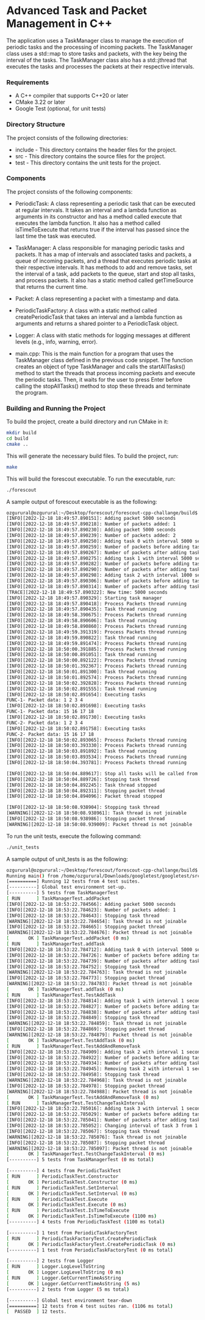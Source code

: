 # Advanced Task and Packet Management in C++

The application uses a TaskManager class to manage the execution of periodic tasks and the processing of incoming packets. The TaskManager class uses a std::map to store tasks and packets, with the key being the interval of the tasks. The TaskManager class also has a std::jthread that executes the tasks and processes the packets at their respective intervals.

### Requirements
- A C++ compiler that supports C++20 or later
- CMake 3.22 or later
- Google Test (optional, for unit tests)

### Directory Structure
The project consists of the following directories:

- include - This directory contains the header files for the project.
- src - This directory contains the source files for the project.
- test - This directory contains the unit tests for the project.

### Components
The project consists of the following components:

- PeriodicTask: A class representing a periodic task that can be executed at regular intervals. It takes an interval and a lambda function as arguments in its constructor and has a method called execute that executes the lambda function. It also has a method called isTimeToExecute that returns true if the interval has passed since the last time the task was executed.

- TaskManager: A class responsible for managing periodic tasks and packets. It has a map of intervals and associated tasks and packets, a queue of incoming packets, and a thread that executes periodic tasks at their respective intervals. It has methods to add and remove tasks, set the interval of a task, add packets to the queue, start and stop all tasks, and process packets. It also has a static method called getTimeSource that returns the current time.

- Packet: A class representing a packet with a timestamp and data.

- PeriodicTaskFactory: A class with a static method called createPeriodicTask that takes an interval and a lambda function as arguments and returns a shared pointer to a PeriodicTask object.

- Logger: A class with static methods for logging messages at different levels (e.g., info, warning, error).

- main.cpp: This is the main function for a program that uses the TaskManager class defined in the previous code snippet. The function creates an object of type TaskManager and calls the startAllTasks() method to start the threads that process incoming packets and execute the periodic tasks. Then, it waits for the user to press Enter before calling the stopAllTasks() method to stop these threads and terminate the program.



### Building and Running the Project
To build the project, create a build directory and run CMake in it:

```sh
mkdir build
cd build
cmake ..
```
This will generate the necessary build files. To build the project, run:

```sh
make
```

This will build the forescout executable. To run the executable, run:

```sh
./forescout
```
A sample output of forescout executable is as the following:
```sh
ozgurural@ozgurural:~/Desktop/forescout/forescout-cpp-challange/build$ ./forescout 
[INFO][2022-12-18 18:49:57.890151]: Adding packet 5000 seconds
[INFO][2022-12-18 18:49:57.890218]: Number of packets added: 1
[INFO][2022-12-18 18:49:57.890230]: Adding packet 5000 seconds
[INFO][2022-12-18 18:49:57.890239]: Number of packets added: 2
[INFO][2022-12-18 18:49:57.890250]: Adding task 0 with interval 5000 seconds
[INFO][2022-12-18 18:49:57.890259]: Number of packets before adding task: 2
[INFO][2022-12-18 18:49:57.890267]: Number of packets after adding task: 2
[INFO][2022-12-18 18:49:57.890275]: Adding task 1 with interval 5000 seconds
[INFO][2022-12-18 18:49:57.890282]: Number of packets before adding task: 2
[INFO][2022-12-18 18:49:57.890290]: Number of packets after adding task: 2
[INFO][2022-12-18 18:49:57.890298]: Adding task 2 with interval 1000 seconds
[INFO][2022-12-18 18:49:57.890306]: Number of packets before adding task: 0
[INFO][2022-12-18 18:49:57.890314]: Number of packets after adding task: 0
[TRACE][2022-12-18 18:49:57.890322]: New time: 5000 seconds
[INFO][2022-12-18 18:49:57.890329]: Starting task manager
[INFO][2022-12-18 18:49:57.890418]: Process Packets thread running
[INFO][2022-12-18 18:49:57.890435]: Task thread running
[INFO][2022-12-18 18:49:58.390675]: Process Packets thread running
[INFO][2022-12-18 18:49:58.890606]: Task thread running
[INFO][2022-12-18 18:49:58.890860]: Process Packets thread running
[INFO][2022-12-18 18:49:59.391319]: Process Packets thread running
[INFO][2022-12-18 18:49:59.890822]: Task thread running
[INFO][2022-12-18 18:49:59.891474]: Process Packets thread running
[INFO][2022-12-18 18:50:00.391885]: Process Packets thread running
[INFO][2022-12-18 18:50:00.891051]: Task thread running
[INFO][2022-12-18 18:50:00.892122]: Process Packets thread running
[INFO][2022-12-18 18:50:01.392367]: Process Packets thread running
[INFO][2022-12-18 18:50:01.891300]: Task thread running
[INFO][2022-12-18 18:50:01.892574]: Process Packets thread running
[INFO][2022-12-18 18:50:02.392828]: Process Packets thread running
[INFO][2022-12-18 18:50:02.891555]: Task thread running
[INFO][2022-12-18 18:50:02.891654]: Executing tasks
FUNC-1- Packet data: 1 2 3 4 
[INFO][2022-12-18 18:50:02.891698]: Executing tasks
FUNC-1- Packet data: 15 16 17 18 
[INFO][2022-12-18 18:50:02.891730]: Executing tasks
FUNC-2- Packet data: 1 2 3 4 
[INFO][2022-12-18 18:50:02.891758]: Executing tasks
FUNC-2- Packet data: 15 16 17 18 
[INFO][2022-12-18 18:50:02.893065]: Process Packets thread running
[INFO][2022-12-18 18:50:03.393330]: Process Packets thread running
[INFO][2022-12-18 18:50:03.891892]: Task thread running
[INFO][2022-12-18 18:50:03.893534]: Process Packets thread running
[INFO][2022-12-18 18:50:04.393781]: Process Packets thread running

[INFO][2022-12-18 18:50:04.889617]: Stop all tasks will be called from main
[INFO][2022-12-18 18:50:04.889726]: Stopping task thread
[INFO][2022-12-18 18:50:04.892245]: Task thread stopped
[INFO][2022-12-18 18:50:04.892311]: Stopping packet thread
[INFO][2022-12-18 18:50:04.894096]: Packet thread stopped

[INFO][2022-12-18 18:50:08.938904]: Stopping task thread
[WARNING][2022-12-18 18:50:08.938961]: Task thread is not joinable
[INFO][2022-12-18 18:50:08.938986]: Stopping packet thread
[WARNING][2022-12-18 18:50:08.939009]: Packet thread is not joinable
```

To run the unit tests, execute the following command: 
```sh
./unit_tests
```
A sample output of unit_tests is as the following:
```sh
ozgurural@ozgurural:~/Desktop/forescout/forescout-cpp-challange/build$ ./unit_tests 
Running main() from /home/ozgurural/Downloads/googletest/googletest/src/gtest_main.cc
[==========] Running 12 tests from 4 test suites.
[----------] Global test environment set-up.
[----------] 5 tests from TaskManagerTest
[ RUN      ] TaskManagerTest.addPacket
[INFO][2022-12-18 18:53:22.784566]: Adding packet 5000 seconds
[INFO][2022-12-18 18:53:22.784623]: Number of packets added: 1
[INFO][2022-12-18 18:53:22.784643]: Stopping task thread
[WARNING][2022-12-18 18:53:22.784654]: Task thread is not joinable
[INFO][2022-12-18 18:53:22.784665]: Stopping packet thread
[WARNING][2022-12-18 18:53:22.784676]: Packet thread is not joinable
[       OK ] TaskManagerTest.addPacket (0 ms)
[ RUN      ] TaskManagerTest.addTask
[INFO][2022-12-18 18:53:22.784712]: Adding task 0 with interval 5000 seconds
[INFO][2022-12-18 18:53:22.784726]: Number of packets before adding task: 0
[INFO][2022-12-18 18:53:22.784739]: Number of packets after adding task: 0
[INFO][2022-12-18 18:53:22.784752]: Stopping task thread
[WARNING][2022-12-18 18:53:22.784763]: Task thread is not joinable
[INFO][2022-12-18 18:53:22.784773]: Stopping packet thread
[WARNING][2022-12-18 18:53:22.784783]: Packet thread is not joinable
[       OK ] TaskManagerTest.addTask (0 ms)
[ RUN      ] TaskManagerTest.TestAddTask
[INFO][2022-12-18 18:53:22.784814]: Adding task 1 with interval 1 seconds
[INFO][2022-12-18 18:53:22.784827]: Number of packets before adding task: 0
[INFO][2022-12-18 18:53:22.784838]: Number of packets after adding task: 0
[INFO][2022-12-18 18:53:22.784849]: Stopping task thread
[WARNING][2022-12-18 18:53:22.784859]: Task thread is not joinable
[INFO][2022-12-18 18:53:22.784869]: Stopping packet thread
[WARNING][2022-12-18 18:53:22.784879]: Packet thread is not joinable
[       OK ] TaskManagerTest.TestAddTask (0 ms)
[ RUN      ] TaskManagerTest.TestAddAndRemoveTask
[INFO][2022-12-18 18:53:22.784909]: Adding task 2 with interval 1 seconds
[INFO][2022-12-18 18:53:22.784922]: Number of packets before adding task: 0
[INFO][2022-12-18 18:53:22.784934]: Number of packets after adding task: 0
[INFO][2022-12-18 18:53:22.784945]: Removing task 2 with interval 1 seconds
[INFO][2022-12-18 18:53:22.784958]: Stopping task thread
[WARNING][2022-12-18 18:53:22.784968]: Task thread is not joinable
[INFO][2022-12-18 18:53:22.784978]: Stopping packet thread
[WARNING][2022-12-18 18:53:22.784988]: Packet thread is not joinable
[       OK ] TaskManagerTest.TestAddAndRemoveTask (0 ms)
[ RUN      ] TaskManagerTest.TestChangeTaskInterval
[INFO][2022-12-18 18:53:22.785016]: Adding task 3 with interval 1 seconds
[INFO][2022-12-18 18:53:22.785029]: Number of packets before adding task: 0
[INFO][2022-12-18 18:53:22.785041]: Number of packets after adding task: 0
[INFO][2022-12-18 18:53:22.785052]: Changing interval of task 3 from 1 seconds to 2 seconds
[INFO][2022-12-18 18:53:22.785067]: Stopping task thread
[WARNING][2022-12-18 18:53:22.785076]: Task thread is not joinable
[INFO][2022-12-18 18:53:22.785087]: Stopping packet thread
[WARNING][2022-12-18 18:53:22.785097]: Packet thread is not joinable
[       OK ] TaskManagerTest.TestChangeTaskInterval (0 ms)
[----------] 5 tests from TaskManagerTest (0 ms total)

[----------] 4 tests from PeriodicTaskTest
[ RUN      ] PeriodicTaskTest.Constructor
[       OK ] PeriodicTaskTest.Constructor (0 ms)
[ RUN      ] PeriodicTaskTest.SetInterval
[       OK ] PeriodicTaskTest.SetInterval (0 ms)
[ RUN      ] PeriodicTaskTest.Execute
[       OK ] PeriodicTaskTest.Execute (0 ms)
[ RUN      ] PeriodicTaskTest.IsTimeToExecute
[       OK ] PeriodicTaskTest.IsTimeToExecute (1100 ms)
[----------] 4 tests from PeriodicTaskTest (1100 ms total)

[----------] 1 test from PeriodicTaskFactoryTest
[ RUN      ] PeriodicTaskFactoryTest.CreatePeriodicTask
[       OK ] PeriodicTaskFactoryTest.CreatePeriodicTask (0 ms)
[----------] 1 test from PeriodicTaskFactoryTest (0 ms total)

[----------] 2 tests from Logger
[ RUN      ] Logger.LogLevelToString
[       OK ] Logger.LogLevelToString (0 ms)
[ RUN      ] Logger.GetCurrentTimeAsString
[       OK ] Logger.GetCurrentTimeAsString (5 ms)
[----------] 2 tests from Logger (5 ms total)

[----------] Global test environment tear-down
[==========] 12 tests from 4 test suites ran. (1106 ms total)
[  PASSED  ] 12 tests.
```
